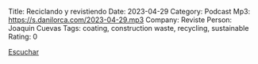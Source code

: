 Title: Reciclando y revistiendo
Date: 2023-04-29
Category: Podcast
Mp3: https://s.danilorca.com/2023-04-29.mp3
Company: Reviste
Person: Joaquin Cuevas
Tags: coating, construction waste, recycling, sustainable
Rating: 0

<a href="https://s.danilorca.com/2023-04-29.mp3" type="audio/mpeg">
Escuchar
</a>

